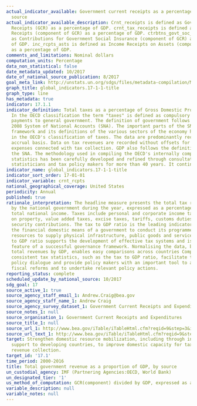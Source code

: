 ```yaml
---
actual_indicator_available: Government current receipts as a percentage of GDP, by
  source
actual_indicator_available_description: Crnt_receipts is defined as Government Current
  Receipts (GCR) as a percentage of GDP. crnt_tax_receipts is defined as Current Tax
  Receipts (component of GCR) as a percentage of GDP. ctrbtns_govt_soc_ins is defined
  as Contributions for Government Social Insurance (component of GCR) as a percentage
  of GDP. inc_rcpts_asts is defined as Income Receipts on Assets (component of GCR)
  as a percentage of GDP.
comments_and_limitations: Nominal dollars
computation_units: Percentage
data_non_statistical: false
date_metadata_updated: 10/2017
date_of_national_source_publication: 8/2017
goal_meta_link: http://unstats.un.org/sdgs/files/metadata-compilation/Metadata-Goal-17.pdf
graph_title: global_indicators.17-1-1-title
graph_type: line
has_metadata: true
indicator: 17.1.1
indicator_definition: Total taxes as a percentage of Gross Domestic Product (GDP).
  In the OECD classification the term "taxes" is defined as compulsory unrequited
  payments to general government. The definition of government follows that of the
  2008 System of National Accounts (SNA). The important parts of the SNA's conceptual
  framework and its definitions of the various sectors of the economy have been reflected
  in the OECD's classification of taxes. The data are predominantly recorded on an
  accrual basis. Data on tax revenues are recorded without offsets for the administrative
  expenses connected with tax collection. GDP also follows the definition used in
  the SNA. The methodology used in compiling the OECD's internally comparable revenue
  statistics has been carefully developed and refined through consultation with national
  statisticians and tax policy makers for more than 40 years. It continues to evolve.
indicator_name: global_indicators.17-1-1-title
indicator_sort_order: 17-01-01
indicator_variable: crnt_rcpts
national_geographical_coverage: United States
periodicity: Annual
published: true
rationale_interpretation: The headline measure presents the total tax revenues received
  by the national government during the year, expressed as a percentage of GDP ' i.e.,
  total national income. Taxes include personal and corporate income taxes, taxes
  on property, value added taxes, excise taxes, tariffs, customs duties and social
  security contributions. The tax to GDP ratio is the leading indicator to estimate
  the financial domestic means of a government to conduct its programme, to raise
  resources to supply physical infrastructure, public goods and services. The tax
  to GDP ratio supports the development of effective tax systems and is an essential
  feature of a successful governance framework. Normalising the data, by dividing
  total revenues by GDP, enables easy comparisons across countries Comparable and
  consistent tax statistics, such as the tax to GDP ratio, facilitate transparent
  policy dialogue and provide policy makers with an important tool to assess alternative
  fiscal reforms and to undertake relevant policy actions.
reporting_status: complete
scheduled_update_by_national_source: 10/2017
sdg_goal: 17
source_active_1: true
source_agency_staff_email_1: Andrew.Craig@bea.gov
source_agency_staff_name_1: Andrew Craig
source_agency_survey_dataset_1: Government Current Receipts and Expenditures
source_notes_1: null
source_organisation_1: Government Current Receipts and Expenditures
source_title_1: null
source_url_1: http://www.bea.gov/iTable/iTableHtml.cfm?reqid=9&step=3&isuri=1&903=86
source_url_text_1: http://www.bea.gov/iTable/iTableHtml.cfm?reqid=9&step=3&isuri=1&903=86
target: Strengthen domestic resource mobilization, including through international
  support to developing countries, to improve domestic capacity for tax and other
  revenue collection.
target_id: '17.1'
time_period: 2000-2016
title: Total government revenue as a proportion of GDP, by source
un_custodial_agency: IMF (Partnering Agencies:OECD, World Bank)
un_designated_tier: '1'
us_method_of_computation: GCR(component) divided by GDP, expressed as a percentage
variable_description: null
variable_notes: null
---
```

